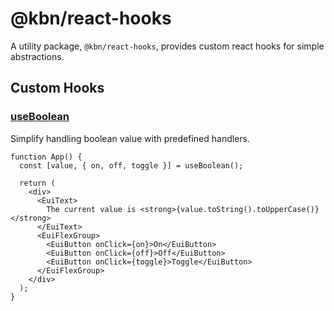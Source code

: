 # @kbn/react-hooks

A utility package, `@kbn/react-hooks`, provides custom react hooks for simple abstractions.

## Custom Hooks

### [useBoolean](./src/useBoolean)

Simplify handling boolean value with predefined handlers.

```tsx
function App() {
  const [value, { on, off, toggle }] = useBoolean();

  return (
    <div>
      <EuiText>
        The current value is <strong>{value.toString().toUpperCase()}</strong>
      </EuiText>
      <EuiFlexGroup>
        <EuiButton onClick={on}>On</EuiButton>
        <EuiButton onClick={off}>Off</EuiButton>
        <EuiButton onClick={toggle}>Toggle</EuiButton>
      </EuiFlexGroup>
    </div>
  );
}
```